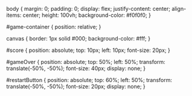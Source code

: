 body {
    margin: 0;
    padding: 0;
    display: flex;
    justify-content: center;
    align-items: center;
    height: 100vh;
    background-color: #f0f0f0;
}

#game-container {
    position: relative;
}

canvas {
    border: 1px solid #000;
    background-color: #fff;
}

#score {
    position: absolute;
    top: 10px;
    left: 10px;
    font-size: 20px;
}

#gameOver {
    position: absolute;
    top: 50%;
    left: 50%;
    transform: translate(-50%, -50%);
    font-size: 40px;
    display: none;
}

#restartButton {
    position: absolute;
    top: 60%;
    left: 50%;
    transform: translate(-50%, -50%);
    font-size: 20px;
    display: none;
}
